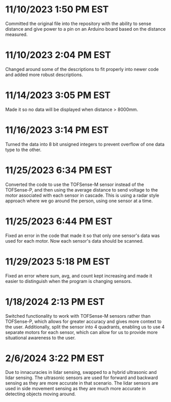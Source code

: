 # 11/10/2023 1:50 PM EST
Committed the original file into the repository with the ability to sense distance and give power to a pin on an Arduino board based on the distance measured.
# 11/10/2023 2:04 PM EST
Changed around some of the descriptions to fit properly into newer code and added more robust descriptions.
# 11/14/2023 3:05 PM EST
Made it so no data will be displayed when distance > 8000mm.
# 11/16/2023 3:14 PM EST
Turned the data into 8 bit unsigned integers to prevent overflow of one data type to the other.
# 11/25/2023 6:34 PM EST
Converted the code to use the TOFSense-M sensor instead of the TOFSense-P, and then using the average distance to send voltage to the motor associated with each sensor in cascade. This is using a radar style approach where we go around the person, using one sensor at a time.
# 11/25/2023 6:44 PM EST
Fixed an error in the code that made it so that only one sensor's data was used for each motor. Now each sensor's data should be scanned.
# 11/29/2023 5:18 PM EST
Fixed an error where sum, avg, and count kept increasing and made it easier to distinguish when the program is changing sensors.
# 1/18/2024 2:13 PM EST
Switched functionality to work with TOFSense-M sensors rather than TOFSense-P, which allows for greater accuracy and gives more context to the user. Additionally, split the sensor into 4 quadrants, enabling us to use 4 separate motors for each sensor, which can allow for us to provide more situational awareness to the user.
# 2/6/2024 3:22 PM EST
Due to innacuracies in lidar sensing, swapped to a hybrid ultrasonic and lidar sensing. The ultrasonic sensors are used for forward and backward sensing as they are more accurate in that scenario. The lidar sensors are used in side movement sensing as they are much more accurate in detecting objects moving around.
